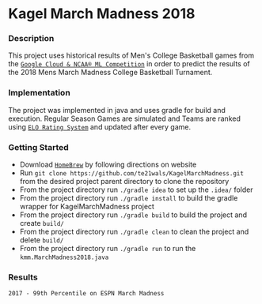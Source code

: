 # Kagel March Madness 2018  

### Description 

This project uses historical results of Men's College Basketball games from the [`Google Cloud & NCAA® ML Competition`](https://www.kaggle.com/c/mens-machine-learning-competition-2018) in order to predict the results of the 2018 Mens March Madness College Basketball Turnament.

### Implementation

The project was implemented in java and uses gradle for build and execution. Regular Season Games are simulated and Teams are ranked using [`ELO Rating System`](https://en.wikipedia.org/wiki/Elo_rating_system) and updated after every game.  

### Getting Started 
* Download [`HomeBrew`](https://brew.sh/) by following directions on website
* Run `git clone https://github.com/te21wals/KagelMarchMadness.git` from the desired project parent directory to clone the repository
* From the project directory run `./gradle idea` to set up the `.idea/` folder
* From the project directory run `./gradle install` to build the gradle wrapper for KagelMarchMadness project
* From the project directory run `./gradle build` to build the project and create `build/`
* From the project directory run `./gradle clean` to clean the project and delete `build/`
* From the project directory run `./gradle run` to run the `kmm.MarchMadness2018.java`


### Results 
`2017 - 99th Percentile on ESPN March Madness`
